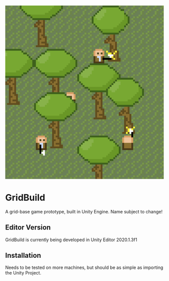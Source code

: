 ![](https://github.com/br-ndt/gridbuild/blob/master/Concepts/Village_Concept.gif?raw=true)
# GridBuild
A grid-base game prototype, built in Unity Engine. Name subject to change!

## Editor Version
GridBuild is currently being developed in Unity Editor 2020.1.3f1

## Installation
Needs to be tested on more machines, but should be as simple as importing the Unity Project.